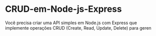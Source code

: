 # CRUD-em-Node-js-Express
Você precisa criar uma API simples em Node.js com Express que implemente operações CRUD (Create, Read, Update, Delete) para geren



